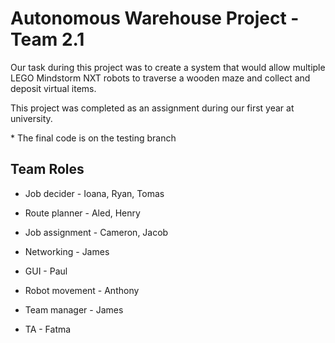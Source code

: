 Autonomous Warehouse Project - Team 2.1
===================================

Our task during this project was to create a system
that would allow multiple LEGO Mindstorm NXT robots
to traverse a wooden maze and collect and deposit
virtual items.

This project was completed as an assignment during
our first year at university.

\* The final code is on the testing branch

Team Roles
-----------------------------------

* Job decider - Ioana, Ryan, Tomas
* Route planner - Aled, Henry
* Job assignment - Cameron, Jacob
* Networking - James
* GUI - Paul
* Robot movement - Anthony

* Team manager - James
* TA - Fatma
